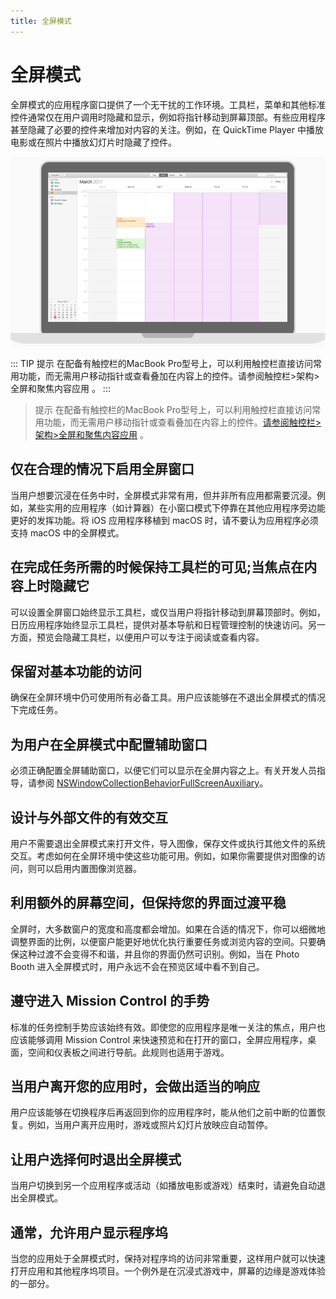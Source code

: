 ```yaml
---
title: 全屏模式
---
```


# 全屏模式
全屏模式的应用程序窗口提供了一个无干扰的工作环境。工具栏，菜单和其他标准控件通常仅在用户调用时隐藏和显示，例如将指针移动到屏幕顶部。有些应用程序甚至隐藏了必要的控件来增加对内容的关注。例如，在 QuickTime Player 中播放电影或在照片中播放幻灯片时隐藏了控件。

![fullScreenMode](./../../public/images/2-AppArchitecture/FullScreenMode/fullScreenMode.png)

::: TIP
提示   在配备有触控栏的MacBook Pro型号上，可以利用触控栏直接访问常用功能，而无需用户移动指针或查看叠加在内容上的控件。请参阅触控栏>架构>全屏和聚焦内容应用 。
:::

> 提示   在配备有触控栏的MacBook Pro型号上，可以利用触控栏直接访问常用功能，而无需用户移动指针或查看叠加在内容上的控件。[请参阅触控栏>架构>全屏和聚焦内容应用](https://developer.apple.com/design/human-interface-guidelines/macos/touch-bar/touch-bar-architecture/#full-screen-and-focused-content-apps) 。

## 仅在合理的情况下启用全屏窗口
当用户想要沉浸在任务中时，全屏模式非常有用，但并非所有应用都需要沉浸。例如，某些实用的应用程序（如计算器）在小窗口模式下停靠在其他应用程序旁边能更好的发挥功能。将 iOS 应用程序移植到 macOS 时，请不要认为应用程序必须支持 macOS 中的全屏模式。

## 在完成任务所需的时候保持工具栏的可见;当焦点在内容上时隐藏它
可以设置全屏窗口始终显示工具栏，或仅当用户将指针移动到屏幕顶部时。例如，日历应用程序始终显示工具栏，提供对基本导航和日程管理控制的快速访问。另一方面，预览会隐藏工具栏，以便用户可以专注于阅读或查看内容。

## 保留对基本功能的访问
确保在全屏环境中仍可使用所有必备工具。用户应该能够在不退出全屏模式的情况下完成任务。

## 为用户在全屏模式中配置辅助窗口
必须正确配置全屏辅助窗口，以便它们可以显示在全屏内容之上。有关开发人员指导，请参阅 [NSWindowCollectionBehaviorFullScreenAuxiliary](https://developer.apple.com/documentation/appkit/nswindowcollectionbehavior/nswindowcollectionbehaviorfullscreenauxiliary)。

## 设计与外部文件的有效交互
用户不需要退出全屏模式来打开文件，导入图像，保存文件或执行其他文件的系统交互。考虑如何在全屏环境中使这些功能可用。例如，如果你需要提供对图像的访问，则可以启用内置图像浏览器。

## 利用额外的屏幕空间，但保持您的界面过渡平稳
全屏时，大多数窗户的宽度和高度都会增加。如果在合适的情况下，你可以细微地调整界面的比例，以便窗户能更好地优化执行重要任务或浏览内容的空间。只要确保这种过渡不会变得不和谐，并且你的界面仍然可识别。例如，当在 Photo Booth 进入全屏模式时，用户永远不会在预览区域中看不到自己。

## 遵守进入 Mission Control 的手势
标准的任务控制手势应该始终有效。即使您的应用程序是唯一关注的焦点，用户也应该能够调用 Mission Control 来快速预览和在打开的窗口，全屏应用程序，桌面，空间和仪表板之间进行导航。此规则也适用于游戏。

## 当用户离开您的应用时，会做出适当的响应
用户应该能够在切换程序后再返回到你的应用程序时，能从他们之前中断的位置恢复。例如，当用户离开应用时，游戏或照片幻灯片放映应自动暂停。

## 让用户选择何时退出全屏模式
当用户切换到另一个应用程序或活动（如播放电影或游戏）结束时，请避免自动退出全屏模式。

## 通常，允许用户显示程序坞
当您的应用处于全屏模式时，保持对程序坞的访问非常重要，这样用户就可以快速打开应用和其他程序坞项目。一个例外是在沉浸式游戏中，屏幕的边缘是游戏体验的一部分。